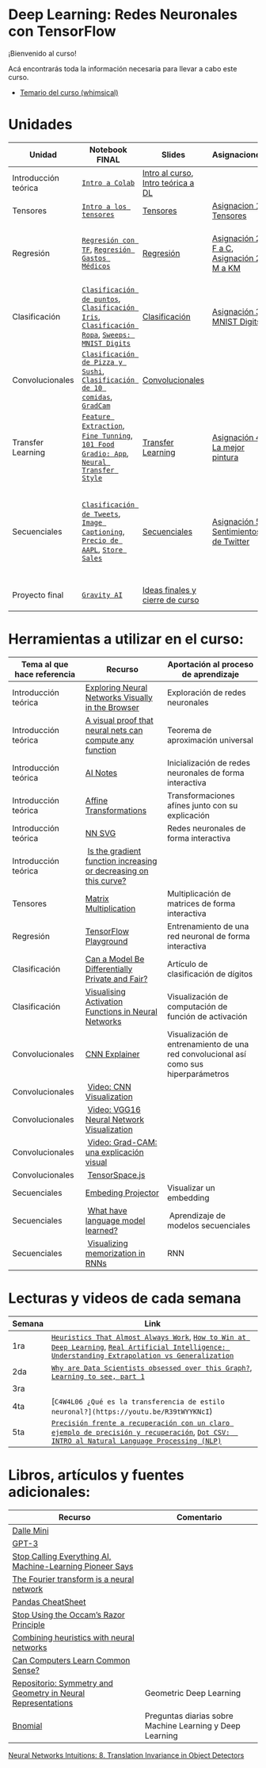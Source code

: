 # Deep Learning: Redes Neuronales con TensorFlow

¡Bienvenido al curso!

Acá encontrarás toda la información necesaria para llevar a cabo este curso.


* [Temario del curso (whimsical)](https://whimsical.com/temario-machine-learning-y-deep-learning-QRJaTfDhrxB2XEPsqxDDr4)



# Unidades 

|Unidad                     | Notebook FINAL | Slides |Asignaciones | Competencias | Datasets |
|---------------------------|----------------|--------|-------------|---------------|--------|
| Introducción teórica |[`Intro a Colab`](https://colab.research.google.com/drive/1CFFrZyvi9eZ219ZoeY9U1wf9vwo_5T3y?usp=sharing)  | [Intro al curso](https://github.com/milioe/Deep-Learning-TF/blob/main/Slides/Introduccio%CC%81n%20al%20curso.pdf), [Intro teórica a DL](https://github.com/milioe/Deep-Learning-TF/blob/main/Slides/Introduccio%CC%81n%20teo%CC%81rica.pdf)| | |  |
| Tensores | [`Intro a los tensores`](https://colab.research.google.com/drive/1QOtrCXRr5gJmEVCMl_WREhbe0Uigiij8?usp=sharing) | [Tensores](https://github.com/milioe/Deep-Learning-TF/blob/main/Slides/Tensores.pdf)  | [Asignacion 1: Tensores](https://colab.research.google.com/drive/1zgiRO7FGtfjQ8SERgb_q5tC50cAMQ8LR?usp=sharing)| |
| Regresión | [`Regresión con TF`](https://colab.research.google.com/drive/1148LGxqUoP7trocMQGpr6_5wwkaxRyLx?usp=sharing), [`Regresión Gastos Médicos`](https://colab.research.google.com/drive/1dwxEyl_-96ge6QQc2X9HFFE_zvHA08EZ?usp=sharing) | [Regresión](https://github.com/milioe/Deep-Learning-TF/blob/main/Slides/Regresion.pdf) |  [Asignación 2: F a C](https://colab.research.google.com/drive/1HNsU3q6IxX4Kk6DXUpumz_diAV8YEvLY?usp=sharing), [Asignación 2: M a KM](https://colab.research.google.com/drive/1q2zMjEfGiqkGE9InzKc-87akL9g8Nu26?usp=sharing) | [`Equipo 1: Precio de carros`](https://colab.research.google.com/drive/1ScRphJy3uESNkA-gfNV_hDGAgtxKLk9j?usp=sharing), [`Equipo 2: Calificaciones`](https://colab.research.google.com/drive/1zdUc2LP8h4HsAFJ4npKEpBaZQPlQLoKw?usp=sharing), [`Equipo 3: E-commerce`](https://colab.research.google.com/drive/1SoFjtbLVd6wdSNsJaBWMNdNqmoXvA1oo?usp=sharing)| |
| Clasificación | [`Clasificación de puntos`](https://colab.research.google.com/drive/1VAL6VQ_gBzeSldqKDLGRPCjHE0A1ikgk?usp=sharing), [`Clasificación Iris`](https://colab.research.google.com/drive/18wPNmskEiZ8n2o-Xvs0zqTUJ-wDt6xEB?usp=sharing), [`Clasificación Ropa`](https://colab.research.google.com/drive/1Z5yyn8OlIyhnmrYfqD7j0EwrNbUJEP-Q?usp=sharing), [`Sweeps: MNIST Digits`](https://colab.research.google.com/drive/1tLb9TfoMdVnfz5a-9RqU-N4XgLh2BTIv?usp=sharing) | [Clasificación](https://github.com/milioe/Deep-Learning-TF/blob/main/Slides/Clasificacion.pdf) | [Asignación 3: MNIST Digits](https://colab.research.google.com/drive/1DDS_Oc9Qn1XrSbftHM2nCjgSQZMjGy7q?usp=sharing) | [`Segmentación de Clientes`](https://colab.research.google.com/drive/11Y4KPiazWYoc2EOLnask-W2oR5ylL1u6?usp=sharing)| |
| Convolucionales | [`Clasificación de Pizza y Sushi`](https://colab.research.google.com/drive/1LoeSSrRr8Fl7UxWKcch4yRgC0oSReSHj?usp=sharing), [`Clasificación de 10 comidas`](https://colab.research.google.com/drive/1lzShYnxY1Qusyyv9poBYh9oza7zoTnLN?usp=sharing), [`GradCam`](https://colab.research.google.com/drive/1stjH-Zl9-oPcKgwuoc8u0BjY7aVWEmVX?usp=sharing) | [Convolucionales](https://github.com/milioe/Deep-Learning-TF/blob/main/Slides/Convolucionales.pdf) | | [Hot Dogs & Tacos](https://colab.research.google.com/drive/1A3fVVhvcbWvIzjnkks3UiolkJkGr-1is?usp=sharing)| [`Pizza & sushi`](https://mendelbeer.com.mx/pizza_sushi.zip), [`Hotdog & Tacos`](https://mendelbeer.com.mx/hotdog_tacos.zip), [`10 food`](https://mendelbeer.com.mx/10_food_classes.zip) |
| Transfer Learning | [`Feature Extraction`](https://colab.research.google.com/drive/1lw4VHdXUMwcdNDicEJsQyli_7aXzc24N?usp=sharing), [`Fine Tunning`](https://colab.research.google.com/drive/1ZujcsfMxdBOeue21-cxM1I9VXb7O-rKh?usp=sharing), [`101 Food`](https://colab.research.google.com/drive/1wyhDyxXGEEFm3aosF-0cedeUZqsGRqQS?usp=sharing) [`Gradio: App`](https://colab.research.google.com/drive/187RL6hgj_WlmoAjQ8CBkenuHUSdaPECx?usp=sharing), [`Neural Transfer Style`](https://colab.research.google.com/drive/1QHMYGFCXqZNIKV1ffc_agy9zB1-PrzMn?usp=sharing) | [Transfer Learning]() |[Asignación 4: La mejor pintura]() | |
| Secuenciales | [`Clasificación de Tweets`](), [`Image Captioning`](), [`Precio de AAPL`](), [`Store Sales`]() | [Secuenciales](https://github.com/milioe/Deep-Learning-TF/blob/main/Slides/Transfer%20Learning.pdf) | [Asignación 5: Sentimientos de Twitter]() |   [`Equipo 1: Financial Sentiment Analysis`](), [`Equipo 2: Amazon Reviews`](), [`Equipo 1: Precio de oro`](), [`Equipo 2: Pasajeros de aerolinea`]()| |
| Proyecto final | [`Gravity AI`]() | [Ideas finales y cierre de curso]() | |[`Roberto`](https://colab.research.google.com/drive/1Io6nIyXTw9SrTr57Jj6z81Liu3u9Hx_f?usp=sharing), [`Mareyla`](https://colab.research.google.com/drive/1ozjJa2PWaVqEuxBD_lI-CtpnAgoBJKl3?usp=sharing), [`Carlo`](https://colab.research.google.com/drive/1nWWe_JJ_m0F9uFNGk31cEIK395tDlwiU?usp=sharing), [`Pablo`](https://colab.research.google.com/drive/18h02o4uE5xo3yrYYahb5wVMEMwhMdpUp?usp=sharing)|



# Herramientas a utilizar en el curso:

Tema al que hace referencia | Recurso | Aportación al proceso de aprendizaje
--- | --- | --- |
Introducción teórica | [Exploring Neural Networks Visually in the Browser](https://cprimozic.net/blog/neural-network-experiments-and-visualizations/) | Exploración de redes neuronales
Introducción teórica | [A visual proof that neural nets can compute any function](http://neuralnetworksanddeeplearning.com/chap4.html) | Teorema de aproximación universal
Introducción teórica | [AI Notes](https://www.deeplearning.ai/ai-notes/) | Inicialización de redes neuronales de forma interactiva
Introducción teórica | [Affine Transformations](https://www.algorithm-archive.org/contents/affine_transformations/affine_transformations.html) | Transformaciones afínes junto con su explicación
Introducción teórica | [NN SVG](http://alexlenail.me/NN-SVG/index.html)| Redes neuronales de forma interactiva
Introducción teórica | [Is the gradient function increasing or decreasing on this curve?](https://undergroundmathematics.org/calculus-of-powers/r7433/solution)
Tensores | [Matrix Multiplication](http://matrixmultiplication.xyz/) | Multiplicación de matrices de forma interactiva
Regresión | [TensorFlow Playground](https://playground.tensorflow.org/#activation=tanh&batchSize=10&dataset=circle&regDataset=reg-plane&learningRate=0.03&regularizationRate=0&noise=0&networkShape=4,2&seed=0.59859&showTestData=false&discretize=false&percTrainData=50&x=true&y=true&xTimesY=false&xSquared=false&ySquared=false&cosX=false&sinX=false&cosY=false&sinY=false&collectStats=false&problem=classification&initZero=false&hideText=false) | Entrenamiento de una red neuronal de forma interactiva 
Clasificación | [Can a Model Be Differentially Private and Fair?](https://pair.withgoogle.com/explorables/private-and-fair/) | Artículo de clasificación de dígitos
Clasificación | [Visualising Activation Functions in Neural Networks](https://dashee87.github.io/deep%20learning/visualising-activation-functions-in-neural-networks/) | Visualización de computación de función de activación
Convolucionales | [CNN Explainer](https://poloclub.github.io/cnn-explainer/) | Visualización de entrenamiento de una red convolucional así como sus hiperparámetros
Convolucionales | [Video: CNN Visualization](https://youtu.be/f0t-OCG79-U) | 
Convolucionales | [Video: VGG16 Neural Network Visualization](https://youtu.be/RNnKtNrsrmg)
Convolucionales | [Video: Grad-CAM: una explicación visual](https://youtu.be/h9Y3FI_3lBw)
Convolucionales | [TensorSpace.js](https://tensorspace.org/index.html) | 
Secuenciales | [Embeding Projector](https://projector.tensorflow.org/) | Visualizar un embedding
Secuenciales | [What have language model learned?](https://pair.withgoogle.com/explorables/fill-in-the-blank/) | Aprendizaje de modelos secuenciales
Secuenciales | [Visualizing memorization in RNNs](https://distill.pub/2019/memorization-in-rnns/) | RNN


# Lecturas y videos de cada semana
| Semana | Link |
|--------|------|
| 1ra | [`Heuristics That Almost Always Work`](https://astralcodexten.substack.com/p/heuristics-that-almost-always-work?fbclid=IwAR2TfPVUSPfQ6NprLyOz_jBaUKT2El-p7xAv0bZswD_sbGnSS5ewT7Z3YoY&r=c1qut), [`How to Win at Deep Learning`](https://www.quantamagazine.org/how-to-win-at-deep-learning-20171009/), [`Real Artificial Intelligence: Understanding Extrapolation vs Generalization`](https://towardsdatascience.com/real-artificial-intelligence-understanding-extrapolation-vs-generalization-b8e8dcf5fd4b#:~:text=This%20may%20also%20be%20referred,from%20a%20lower%2Ddimensional%20training) |
| 2da | [`Why are Data Scientists obsessed over this Graph?`](https://youtu.be/5e1vO6AwoQw), [`Learning to see, part 1`](https://youtu.be/i8D90DkCLhI)|
| 3ra | | 
| 4ta | [`C4W4L06 ¿Qué es la transferencia de estilo neuronal?](https://youtu.be/R39tWYYKNcI`) | 
| 5ta | [`Precisión frente a recuperación con un claro ejemplo de precisión y recuperación`](https://youtu.be/qWfzIYCvBqo), [`Dot CSV:  INTRO al Natural Language Processing (NLP)`](https://youtu.be/Tg1MjMIVArc) |



# Libros, artículos y fuentes adicionales:

Recurso| Comentario
--- | --- |
[Dalle Mini](https://huggingface.co/spaces/dalle-mini/dalle-mini) | |
[GPT-3](https://openai.com/api/) | |
[Stop Calling Everything AI, Machine-Learning Pioneer Says ](https://spectrum.ieee.org/stop-calling-everything-ai-machinelearning-pioneer-says) | | 
[The Fourier transform is a neural network](https://sidsite.com/posts/fourier-nets/) | |
[Pandas CheatSheet](https://github.com/pandas-dev/pandas/blob/main/doc/cheatsheet/Pandas_Cheat_Sheet.pdf) | |
[Stop Using the Occam’s Razor Principle](https://towardsdatascience.com/stop-using-the-occams-razor-principle-7281d143f9e6)| |
[Combining heuristics with neural networks](https://portfolios.cs.earlham.edu/wp-content/uploads/2019/05/Combining_heuristics_with_neural_networks__488_3.pdf) | 
[Can Computers Learn Common Sense?](https://www.newyorker.com/tech/annals-of-technology/can-computers-learn-common-sense)| 
[Repositorio: Symmetry and Geometry in Neural Representations](https://github.com/neurreps/awesome-neural-geometry) | Geometric Deep Learning
[Bnomial](https://today.bnomial.com/) | Preguntas diarias sobre Machine Learning y Deep Learning
[Neural Networks Intuitions: 8. Translation Invariance in Object Detectors](https://towardsdatascience.com/neural-networks-intuitions-8-translation-invariance-in-object-detectors-21db6e27879c)
 



